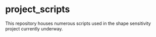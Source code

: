 # project_scripts

This repository houses numerous scripts used in the shape sensitivity project currently underway. 

